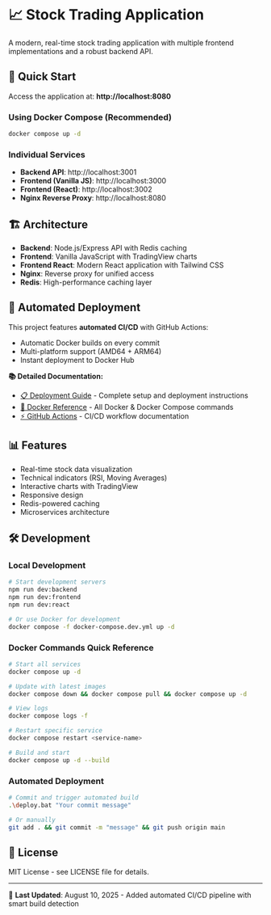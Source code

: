 # 📈 Stock Trading Application

A modern, real-time stock trading application with multiple frontend implementations and a robust backend API.

## 🚀 Quick Start

Access the application at: **http://localhost:8080**

### Using Docker Compose (Recommended)
```bash
docker compose up -d
```

### Individual Services
- **Backend API**: http://localhost:3001
- **Frontend (Vanilla JS)**: http://localhost:3000  
- **Frontend (React)**: http://localhost:3002
- **Nginx Reverse Proxy**: http://localhost:8080

## 🏗️ Architecture

- **Backend**: Node.js/Express API with Redis caching
- **Frontend**: Vanilla JavaScript with TradingView charts
- **Frontend React**: Modern React application with Tailwind CSS
- **Nginx**: Reverse proxy for unified access
- **Redis**: High-performance caching layer

## 🔄 Automated Deployment

This project features **automated CI/CD** with GitHub Actions:
- Automatic Docker builds on every commit
- Multi-platform support (AMD64 + ARM64)
- Instant deployment to Docker Hub

**📚 Detailed Documentation:**
- [📋 Deployment Guide](./DEPLOYMENT.md) - Complete setup and deployment instructions
- [🐳 Docker Reference](./DOCKER_REFERENCE.md) - All Docker & Docker Compose commands
- [⚡ GitHub Actions](./GITHUB_ACTIONS.md) - CI/CD workflow documentation

## 📊 Features

- Real-time stock data visualization
- Technical indicators (RSI, Moving Averages)
- Interactive charts with TradingView
- Responsive design
- Redis-powered caching
- Microservices architecture

## 🛠️ Development

### Local Development
```bash
# Start development servers
npm run dev:backend
npm run dev:frontend  
npm run dev:react

# Or use Docker for development
docker compose -f docker-compose.dev.yml up -d
```

### Docker Commands Quick Reference
```bash
# Start all services
docker compose up -d

# Update with latest images
docker compose down && docker compose pull && docker compose up -d

# View logs
docker compose logs -f

# Restart specific service
docker compose restart <service-name>

# Build and start
docker compose up -d --build
```

### Automated Deployment
```bash
# Commit and trigger automated build
.\deploy.bat "Your commit message"

# Or manually
git add . && git commit -m "message" && git push origin main
```

## 📝 License

MIT License - see LICENSE file for details.

---

🎯 **Last Updated**: August 10, 2025 - Added automated CI/CD pipeline with smart build detection
